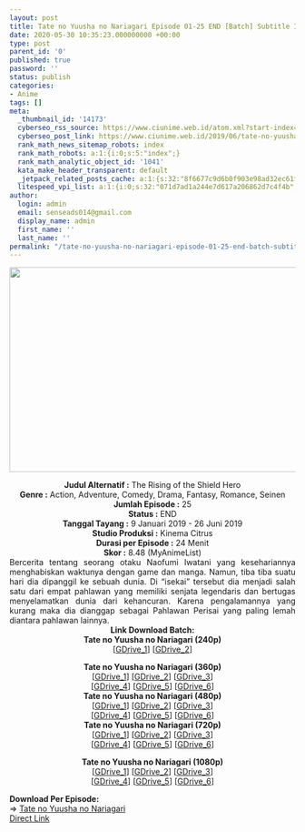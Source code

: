 ```yaml
---
layout: post
title: Tate no Yuusha no Nariagari Episode 01-25 END [Batch] Subtitle Indonesia
date: 2020-05-30 10:35:23.000000000 +00:00
type: post
parent_id: '0'
published: true
password: ''
status: publish
categories:
- Anime
tags: []
meta:
  _thumbnail_id: '14173'
  cyberseo_rss_source: https://www.ciunime.web.id/atom.xml?start-index=451&max-results=150
  cyberseo_post_link: https://www.ciunime.web.id/2019/06/tate-no-yuusha-no-nariagari-episode-01.html
  rank_math_news_sitemap_robots: index
  rank_math_robots: a:1:{i:0;s:5:"index";}
  rank_math_analytic_object_id: '1041'
  kata_make_header_transparent: default
  _jetpack_related_posts_cache: a:1:{s:32:"8f6677c9d6b0f903e98ad32ec61f8deb";a:2:{s:7:"expires";i:1653634004;s:7:"payload";a:3:{i:0;a:1:{s:2:"id";i:26031;}i:1;a:1:{s:2:"id";i:26029;}i:2;a:1:{s:2:"id";i:26051;}}}}
  litespeed_vpi_list: a:1:{i:0;s:32:"071d7ad1a244e7d617a206862d7c4f4b";}
author:
  login: admin
  email: senseads014@gmail.com
  display_name: admin
  first_name: ''
  last_name: ''
permalink: "/tate-no-yuusha-no-nariagari-episode-01-25-end-batch-subtitle-indonesia/"
---
```

<div class="separator" style="clear: both; text-align: center;"><img border="0" data-original-height="720" data-original-width="1280" height="360" src="{{ site.baseurl }}/assets/2020/05/Tate%2Bno%2BYuusha%2Bno%2BNariagari.jpg" width="640" /></div>
<p>
<div style="text-align: center;"><b>Judul</b><b><b> Alternatif</b> :</b> The Rising of the Shield Hero</div>
<div style="text-align: center;"><b><b>Genre :</b></b> Action, Adventure, Comedy, Drama, Fantasy, Romance, Seinen</div>
<div style="text-align: center;"><b>Jumlah Episode :</b> 25<br /><b>Status :</b> END<br /><b>Tanggal Tayang :</b> 9 Januari 2019 - 26 Juni 2019<br /><b>Studio Produksi :</b> Kinema Citrus<br /><b>Durasi per Episode :</b> 24 Menit</div>
<div style="text-align: center;"><b>Skor :</b>&nbsp;8.48 (MyAnimeList)</div>
<div style="text-align: center;"></div>
<div style="text-align: justify;">Bercerita tentang seorang otaku Naofumi Iwatani yang kesehariannya menghabiskan waktunya dengan game dan manga. Namun, tiba tiba suatu hari dia dipanggil ke sebuah dunia. Di “isekai” tersebut dia menjadi salah satu dari empat pahlawan yang memiliki senjata legendaris dan bertugas menyelamatkan dunia dari kehancuran. Karena pengalamannya yang kurang maka dia dianggap sebagai Pahlawan Perisai yang paling lemah diantara pahlawan lainnya.</div>
<div style="text-align: justify;"></div>
<div style="text-align: justify;"></div>
<div style="text-align: center;"><b>Link Download Batch:</b></div>
<div style="text-align: center;">
<div style="text-align: center;"><b>Tate no Yuusha no Nariagari (240p)</b></div>
<div style="text-align: center;">[<a href="https://drive.google.com/uc?id=1-u9AOdfEhIQvEvV0rcQv3SN20ss0YAEH" target="_blank" rel="noopener">GDrive_1</a>] [<a href="https://drive.google.com/uc?id=1K9S9Aoubq1YOfvBFsPTDBxUVrzpfm6Xf" target="_blank" rel="noopener">GDrive_2</a>]</p>
</div>
</div>
<div style="text-align: center;"><b>Tate no Yuusha no Nariagari (360p)</b></div>
<div style="text-align: center;">[<a href="https://drive.google.com/uc?id=1xnJKIhh0xgAcQZjEhkJr305QNOr9KSOe" target="_blank" rel="noopener">GDrive_1</a>] [<a href="https://drive.google.com/uc?id=1Ph3G7qpQgJYEE8Yrzt1dVliiNKhjfBIP" target="_blank" rel="noopener">GDrive_2</a>] [<a href="https://drive.google.com/uc?id=1Pbw_T3IIGACP4mya9_V-mqzsA50mRWTX" target="_blank" rel="noopener">GDrive_3</a>]<br />[<a href="https://drive.google.com/uc?id=1PksH31vUSwjV40OyJJnZQGNaDfuBxhwx" target="_blank" rel="noopener">GDrive_4</a>] [<a href="https://drive.google.com/uc?id=1s3GS044It3XZqtvDt9uwqWbhYLAijacp" target="_blank" rel="noopener">GDrive_5</a>] [<a href="https://drive.google.com/uc?id=1o5v9_F-eGZhMtdKOiOAIvfsBItqvS_Xq" target="_blank" rel="noopener">GDrive_6</a>]</div>
<div style="text-align: center;"></div>
<div style="text-align: center;"><b>Tate no Yuusha no Nariagari (480p)</b><br />[<a href="https://drive.google.com/uc?id=1Gnc0TDFGqOjY_j3YkxtVlHW4AuTzC_LQ" target="_blank" rel="noopener">GDrive_1</a>] [<a href="https://drive.google.com/uc?id=13FYtCGbZ7TiQQcfxf96512zWaUCP8Nvd" target="_blank" rel="noopener">GDrive_2</a>] [<a href="https://drive.google.com/uc?id=1HMrF_Qt2ZJ77FRivECY9uheZ3B6eYyin" target="_blank" rel="noopener">GDrive_3</a>]<br />[<a href="https://drive.google.com/uc?id=1F4Or50DvGWowCYZgZiqK10UnUSFCC3RD" target="_blank" rel="noopener">GDrive_4</a>] [<a href="https://drive.google.com/uc?id=1GtxcMMMVkJzP4PiEiKm-aaxvLKnU4Of7" target="_blank" rel="noopener">GDrive_5</a>] [<a href="https://drive.google.com/uc?id=1szQmavRX497zTyf9JEeD_X0uBxVvNXTE" target="_blank" rel="noopener">GDrive_6</a>]</div>
<div style="text-align: center;"><b>Tate no Yuusha no Nariagari (720p)</b><br />[<a href="https://drive.google.com/uc?id=1wyhAYF9uptP3nIDXVvX11FD1yOkR0009" target="_blank" rel="noopener">GDrive_1</a>] [<a href="https://drive.google.com/uc?id=1ohI0ck5A2Kb61YAo4_u6uBBsLavkmW4h" target="_blank" rel="noopener">GDrive_2</a>] [<a href="https://drive.google.com/uc?id=1faVrlm_02U-JhacjE7LNVo7AlOa8tYdC" target="_blank" rel="noopener">GDrive_3</a>]<br />[<a href="https://drive.google.com/uc?id=15QZVH5-Om79EfsNOHqyJtjLwV2XL4y_7" target="_blank" rel="noopener">GDrive_4</a>] [<a href="https://drive.google.com/uc?id=1pTWZZwetTC2FRae_n7OTOwFL0KqI9J6c" target="_blank" rel="noopener">GDrive_5</a>] [<a href="https://drive.google.com/uc?id=1Im5Q3O1PwPVnVLFIunsup-q6tglm_ORA" target="_blank" rel="noopener">GDrive_6</a>]</p>
<p><b>Tate no Yuusha no Nariagari (1080p)</b><br />[<a href="https://drive.google.com/uc?id=1lZBlN0mrQTmHjJr8VuulsX7F1DdGxpx4" target="_blank" rel="noopener">GDrive_1</a>] [<a href="https://drive.google.com/uc?id=1FvxLhAlk6LIfrSr6mZBW6tSOTOqZ31kV" target="_blank" rel="noopener">GDrive_2</a>] [<a href="https://drive.google.com/uc?id=1U1ETDFZDHqVeaF-ZDFByVQ-39SZSZ2Pg" target="_blank" rel="noopener">GDrive_3</a>]<br />[<a href="https://drive.google.com/uc?id=1F3q5WS8BxzT6ggVa-YPUUWj6YMM0IUEZ" target="_blank" rel="noopener">GDrive_4</a>] [<a href="https://drive.google.com/uc?id=11pi679TnuJtLVTwIMDpIs7j7w1hTljpg" target="_blank" rel="noopener">GDrive_5</a>] [<a href="https://drive.google.com/uc?id=1dt6o090y476HgmUZxwWKuOPVKyzmRmkU" target="_blank" rel="noopener">GDrive_6</a>]
<div style="text-align: center;">
<div style="text-align: left;"></div>
<div style="text-align: left;"></div>
</div>
<div style="text-align: justify;"><b><b>Download Per Episode</b>:</b></div>
<div style="text-align: justify;">=&gt;&nbsp;<a href="https://www.ciunime.web.id/2019/01/tate-no-yuusha-no-nariagari-subtitle.html" target="_blank" rel="noopener">Tate no Yuusha no Nariagari</a></div>
<div style="text-align: justify;"></div>
</div>
<link rel="stylesheet" href="https://cdnjs.cloudflare.com/ajax/libs/font-awesome/4.7.0/css/font-awesome.min.css" />
<div class="divbtn"> <a href="https://handymansurrender.com/fihup8buzv?key=94550f7ce39444073321dde3b8782f97" class="btn"><i class="fa fa-download"></i> Direct Link</a> </div>
